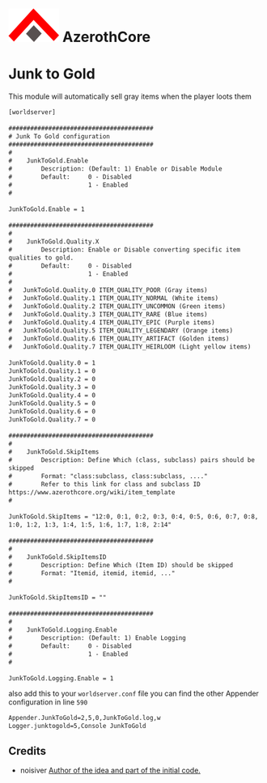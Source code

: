 # ![logo](https://raw.githubusercontent.com/azerothcore/azerothcore.github.io/master/images/logo-github.png) AzerothCore

# Junk to Gold
This module will automatically sell gray items when the player loots them

```
[worldserver]

########################################
# Junk To Gold configuration
########################################
#
#    JunkToGold.Enable
#        Description: (Default: 1) Enable or Disable Module
#        Default:     0 - Disabled
#                     1 - Enabled
#

JunkToGold.Enable = 1

########################################
#
#    JunkToGold.Quality.X
#        Description: Enable or Disable converting specific item qualities to gold.
#        Default:     0 - Disabled
#                     1 - Enabled
#
#   JunkToGold.Quality.0 ITEM_QUALITY_POOR (Gray items)
#   JunkToGold.Quality.1 ITEM_QUALITY_NORMAL (White items)
#   JunkToGold.Quality.2 ITEM_QUALITY_UNCOMMON (Green items)
#   JunkToGold.Quality.3 ITEM_QUALITY_RARE (Blue items)
#   JunkToGold.Quality.4 ITEM_QUALITY_EPIC (Purple items)
#   JunkToGold.Quality.5 ITEM_QUALITY_LEGENDARY (Orange items)
#   JunkToGold.Quality.6 ITEM_QUALITY_ARTIFACT (Golden items)
#   JunkToGold.Quality.7 ITEM_QUALITY_HEIRLOOM (Light yellow items)

JunkToGold.Quality.0 = 1
JunkToGold.Quality.1 = 0
JunkToGold.Quality.2 = 0
JunkToGold.Quality.3 = 0
JunkToGold.Quality.4 = 0
JunkToGold.Quality.5 = 0
JunkToGold.Quality.6 = 0
JunkToGold.Quality.7 = 0

########################################
#
#    JunkToGold.SkipItems
#        Description: Define Which (class, subclass) pairs should be skipped
#        Format: "class:subclass, class:subclass, ...."
#        Refer to this link for class and subclass ID https://www.azerothcore.org/wiki/item_template
#

JunkToGold.SkipItems = "12:0, 0:1, 0:2, 0:3, 0:4, 0:5, 0:6, 0:7, 0:8, 1:0, 1:2, 1:3, 1:4, 1:5, 1:6, 1:7, 1:8, 2:14"

########################################
#
#    JunkToGold.SkipItemsID
#        Description: Define Which (Item ID) should be skipped
#        Format: "Itemid, itemid, itemid, ..."
#

JunkToGold.SkipItemsID = ""

########################################
#
#    JunkToGold.Logging.Enable
#        Description: (Default: 1) Enable Logging
#        Default:     0 - Disabled
#                     1 - Enabled
#

JunkToGold.Logging.Enable = 1
```

also add this to your `worldserver.conf` file you can find the other Appender configuration in line `590`
```
Appender.JunkToGold=2,5,0,JunkToGold.log,w
Logger.junktogold=5,Console JunkToGold
```

## Credits

- noisiver [Author of the idea and part of the initial code.](https://github.com/noisiver/mod-junk-to-gold)
